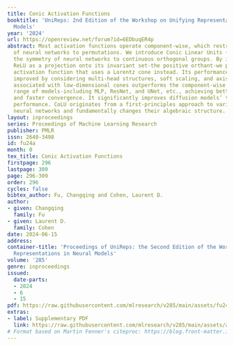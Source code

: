 ```yaml
---
title: Conic Activation Functions
booktitle: 'UniReps: 2nd Edition of the Workshop on Unifying Representations in Neural
  Models'
year: '2024'
url: https://openreview.net/forum?id=6EDbuqER4p
abstract: Most activation functions operate component-wise, which restricts the equivariance
  of neural networks to permutations. We introduce Conic Linear Units (CoLU) and generalize
  the symmetry of neural networks to continuous orthogonal groups. By interpreting
  ReLU as a projection onto its invariant set-the positive orthant-we propose a conic
  activation function that uses a Lorentz cone instead. Its performance can be further
  improved by considering multi-head structures, soft scaling, and axis sharing. CoLU
  associated with low-dimensional cones outperforms the component-wise ReLU in a wide
  range of models-including MLP, ResNet, and UNet, etc., achieving better loss values
  and faster convergence. It significantly improves diffusion models’ training and
  performance. CoLU originates from a first-principles approach to various forms of
  neural networks and fundamentally changes their algebraic structure.
layout: inproceedings
series: Proceedings of Machine Learning Research
publisher: PMLR
issn: 2640-3498
id: fu24a
month: 0
tex_title: Conic Activation Functions
firstpage: 296
lastpage: 309
page: 296-309
order: 296
cycles: false
bibtex_author: Fu, Changqing and Cohen, Laurent D.
author:
- given: Changqing
  family: Fu
- given: Laurent D.
  family: Cohen
date: 2024-06-15
address:
container-title: 'Proceedings of UniReps: the Second Edition of the Workshop on Unifying
  Representations in Neural Models'
volume: '285'
genre: inproceedings
issued:
  date-parts:
  - 2024
  - 6
  - 15
pdf: https://raw.githubusercontent.com/mlresearch/v285/main/assets/fu24a/fu24a.pdf
extras:
- label: Supplementary PDF
  link: https://raw.githubusercontent.com/mlresearch/v285/main/assets/assets/fu24a/fu24a-supp.pdf
# Format based on Martin Fenner's citeproc: https://blog.front-matter.io/posts/citeproc-yaml-for-bibliographies/
---
```

